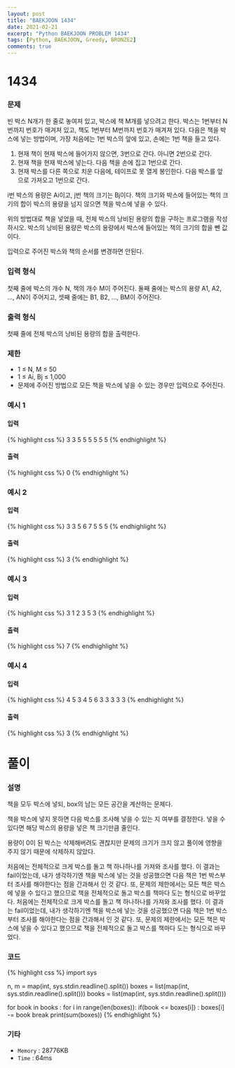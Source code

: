 ```yaml
---
layout: post
title: "BAEKJOON 1434"
date: 2021-02-21
excerpt: "Python BAEKJOON PROBLEM 1434"
tags: [Python, BAEKJOON, Greedy, BRONZE2]
comments: true
---
```


# 1434

### 문제
빈 박스 N개가 한 줄로 놓여져 있고, 박스에 책 M개를 넣으려고 한다. 박스는 1번부터 N번까지 번호가 매겨져 있고, 책도 1번부터 M번까지 번호가 매겨져 있다. 다음은 책을 박스에 넣는 방법이며, 가장 처음에는 1번 박스의 앞에 있고, 손에는 1번 책을 들고 있다.

1. 현재 책이 현재 박스에 들어가지 않으면, 3번으로 간다. 아니면 2번으로 간다.
2. 현재 책을 현재 박스에 넣는다. 다음 책을 손에 집고 1번으로 간다.
3. 현재 박스를 다른 쪽으로 치운 다음에, 테이프로 못 열게 봉인한다. 다음 박스를 앞으로 가져오고 1번으로 간다.

i번 박스의 용량은 Ai이고, j번 책의 크기는 Bj이다. 책의 크기와 박스에 들어있는 책의 크기의 합이 박스의 용량을 넘지 않으면 책을 박스에 넣을 수 있다.

위의 방법대로 책을 넣었을 때, 전체 박스의 낭비된 용량의 합을 구하는 프로그램을 작성하시오. 박스의 낭비된 용량은 박스의 용량에서 박스에 들어있는 책의 크기의 합을 뺀 값이다.

입력으로 주어진 박스와 책의 순서를 변경하면 안된다.

### 입력 형식
첫째 줄에 박스의 개수 N, 책의 개수 M이 주어진다. 둘째 줄에는 박스의 용량 A1, A2, ..., AN이 주어지고, 셋째 줄에는 B1, B2, ..., BM이 주어진다.

### 출력 형식
첫째 줄에 전체 박스의 낭비된 용량의 합을 출력한다.

### 제한
- 1 ≤ N, M ≤ 50
- 1 ≤ Ai, Bj ≤ 1,000
- 문제에 주어진 방법으로 모든 책을 박스에 넣을 수 있는 경우만 입력으로 주어진다.

### 예시 1
#### 입력
{% highlight css %}
3 3
5 5 5
5 5 5
{% endhighlight %}
#### 출력
{% highlight css %}
0
{% endhighlight %}

### 예시 2
#### 입력
{% highlight css %}
3 3
5 6 7
5 5 5
{% endhighlight %}
#### 출력
{% highlight css %}
3
{% endhighlight %}

### 예시 3
#### 입력
{% highlight css %}
3 1
2 3 5
3
{% endhighlight %}
#### 출력
{% highlight css %}
7
{% endhighlight %}

### 예시 4
#### 입력
{% highlight css %}
4 5
3 4 5 6
3 3 3 3 3
{% endhighlight %}
#### 출력
{% highlight css %}
3
{% endhighlight %}

# 풀이

### 설명
책을 모두 박스에 넣되, box의 남는 모든 공간을 계산하는 문제다. 

책을 박스에 넣지 못하면 다음 박스를 조사해 넣을 수 있는 지 여부를 결정한다. 넣을 수 있다면 해당 박스의 용량을 넣은 책 크기만큼 줄인다. 

용량이 0이 된 박스는 삭제해버려도 괜찮지만 문제의 크기가 크지 않고 풀이에 영향을 주지 않기 때문에 삭제하지 않았다. 

처음에는 전체적으로 크게 박스를 돌고 책 하나하나를 가져와 조사를 했다. 이 결과는 fail이었는데, 내가 생각하기엔 책을 박스에 넣는 것을 성공했으면 다음 책은 1번 박스부터 조사를 해야한다는 점을 간과해서 인 것 같다. 또, 문제의 제한에서는 모든 책은 박스에 넣을 수 있다고 했으므로 책을 전체적으로 돌고 박스를 책마다 도는 형식으로 바꾸었다.
처음에는 전체적으로 크게 박스를 돌고 책 하나하나를 가져와 조사를 했다. 이 결과는 fail이었는데, 내가 생각하기엔 책을 박스에 넣는 것을 성공했으면 다음 책은 1번 박스부터 조사를 해야한다는 점을 간과해서 인 것 같다. 또, 문제의 제한에서는 모든 책은 박스에 넣을 수 있다고 했으므로 책을 전체적으로 돌고 박스를 책마다 도는 형식으로 바꾸었다.

### 코드
{% highlight css %}
import sys

n, m = map(int, sys.stdin.readline().split())
boxes = list(map(int, sys.stdin.readline().split()))
books = list(map(int, sys.stdin.readline().split()))

for book in books :
	for i in range(len(boxes)):
		if(book <= boxes[i]) :
			boxes[i] -= book
			break
print(sum(boxes))
{% endhighlight %}

### 기타
- `Memory` : 28776KB
- `Time` : 64ms